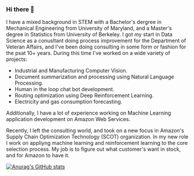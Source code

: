 ### Hi there 👋

I have a mixed background in STEM with a Bachelor's dergree in Mechanical Engineering from University of Maryland, and a Master's degree in Statistics from University of Berkeley. I got my start in Data Science as a conusltant doing process improvement for the Department of Veteran Affairs, and I've been doing consulting in some form or fashion for the psat 10+ years. During this time I've worked on a wide variety of projects:

* Industrial and Manufacturing Computer Vision.
* Document summarization and processing using Natural Language Processing.
* Human in the loop chat bot development.
* Routing optimization using Deep Reinforcement Learning.
* Electricity and gas consumption forecasting.

Additionally, I have a lot of experience working on Machine Learning application development on Amazon Web Services.

Recently, I left the consulting world, and took on a new focus in Amazon's Supply Chain Optimization Technology (SCOT) organization. In my new role I work on appliyng machine learning and reinforcement learning to the core selection process. My job is to figure out what customer's want in stock, and for Amazon to have it.

[![Anurag's GitHub stats](https://github-readme-stats.vercel.app/api?username=josiahdavis)](https://github.com/anuraghazra/github-readme-stats)

<!--
**josiahdavis/josiahdavis** is a ✨ _special_ ✨ repository because its `README.md` (this file) appears on your GitHub profile.

- 👯 I’m looking to collaborate on 
- 🤔 I’m looking for help with ...
- 💬 Ask me about ...
- 📫 How to reach me: ...
- 😄 Pronouns: ...
- ⚡ Fun fact: ...
-->
